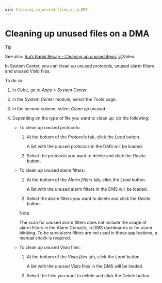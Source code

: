 ```yaml
---
uid: Cleaning_up_unused_files_on_a_DMA
---
```


# Cleaning up unused files on a DMA

> [!TIP]
> See also:
> [Rui’s Rapid Recap – Cleaning up unused items](https://community.dataminer.services/video/ruis-rapid-recap-cleaning-up-unused-items/) ![Video](~/user-guide/images/video_Duo.png)

In System Center, you can clean up unused protocols, unused alarm filters and unused Visio files.

To do so:

1. In Cube, go to *Apps* > *System Center.*

1. In the *System Center* module, select the *Tools* page.

1. In the second column, select *Clean up unused*.

1. Depending on the type of file you want to clean up, do the following:

   - To clean up unused protocols:

     1. At the bottom of the *Protocols* tab, click the *Load* button.

        A list with the unused protocols in the DMS will be loaded.

     1. Select the protocols you want to delete and click the *Delete* button.

   - To clean up unused alarm filters:

     1. At the bottom of the *Alarm filters* tab, click the *Load* button.

        A list with the unused alarm filters in the DMS will be loaded.

     1. Select the alarm filters you want to delete and click the *Delete* button.

     > [!NOTE]
     > The scan for unused alarm filters does not include the usage of alarm filters in the Alarm Console, in DMS dashboards or for alarm blinking. To be sure alarm filters are not used in these applications, a manual check is required.

   - To clean up unused Visio files:

     1. At the bottom of the *Visio files* tab, click the *Load* button.

        A list with the unused Visio files in the DMS will be loaded.

     1. Select the files you want to delete and click the *Delete* button.
